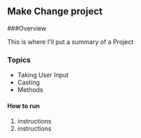 ## Make Change project

###Overview

This is where I'll put a summary of a Project

### Topics
  * Taking User Input
  * Casting
  * Methods

  ####  How to run
  1. instructions
  2. instructions
